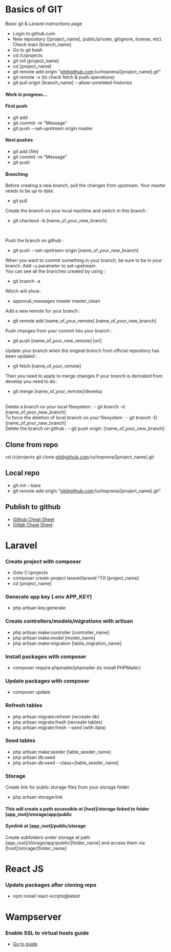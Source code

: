 # Basics of GIT
Basic git &amp; Laravel instructions page

- Login to github.com
- New repository ([project_name], public/private, gitignore, license, etc). Check main [branch_name]
- Go to git bash
- cd /c/projects
- git init [project_name]
- cd [project_name]
- git remote add origin "git@github.com:luchoprena/[project_name].git"
- git remote -v (to check fetch & push operations)
- git pull origin [branch_name] --allow-unrelated-histories

#### Work in progress...

#### First push

- git add .
- git commit -m "Message"
- git push --set-upstream origin master

#### Next pushes

- git add [file]
- git commit -m "Message"
- git push


#### Branching

Before creating a new branch, pull the changes from upstream. Your master needs to be up to date.
- git pull

Create the branch on your local machine and switch in this branch :
- git checkout -b [name_of_your_new_branch]
<br>

Push the branch on github :
- git push --set-upstream origin [name_of_your_new_branch]

When you want to commit something in your branch, be sure to be in your branch. Add -u parameter to set-upstream.
<br>
You can see all the branches created by using :
- git branch -a

Which will show :

* approval_messages
  master
  master_clean

Add a new remote for your branch :

- git remote add [name_of_your_remote] [name_of_your_new_branch]

Push changes from your commit into your branch :
- git push [name_of_your_new_remote] [url]

Update your branch when the original branch from official repository has been updated :
- git fetch [name_of_your_remote]

Then you need to apply to merge changes if your branch is derivated from develop you need to do :

- git merge [name_of_your_remote]/develop
<br>
Delete a branch on your local filesystem :
- git branch -d [name_of_your_new_branch]
<br>
To force the deletion of local branch on your filesystem :
- git branch -D [name_of_your_new_branch]
<br>
Delete the branch on github :
- git push origin :[name_of_your_new_branch]
<br>

## Clone from repo

cd /c/projects
git clone git@github.com:luchoprena/[project_name].git


## Local repo

- git init --bare
- git remote add origin "git@github.com:luchoprena/[project_name].git"


## Publish to github

- [Github Cheat Sheet](./git-cheat-sheet-education.pdf)
- [Gitlab Cheat Sheet](./git-cheat-sheet.pdf)


# Laravel

### Create project with composer

- Goto C:\projects
- composer create-project laravel/laravel:^7.0 [project_name]
- cd [project_name]

### Generate app key (.env APP_KEY)

- php artisan key:generate

### Create controllers/models/migrations with artisan

- php artisan make:controller [controller_name]
- php artisan make:model [model_name]
- php artisan make:migration [table_migration_name]

### Install packages with composer

- composer require phpmailer/phpmailer (to install PHPMailer)

### Update packages with composer

- composer update

### Refresh tables

- php artisan migrate:refresh (recreate db)
- php artisan migrate:fresh (recreate tables)
- php artisan migrate:fresh --seed (with data)

### Seed tables

- php artisan make:seeder [table_seeder_name]
- php artisan db:seed  
- php artisan db:seed --class=[table_seeder_name] 

### Storage

Create link for public storage files from your storage folder

- php artisan storage:link

#### This will create a path accessible at [host]/storage linked to folder [app_root]/storage/app/public
#### Symlink at [app_root]/public/storage

Create subfolders under storage at path [app_root]/storage/app/public/[folder_name] and access them via [host]/storage/[folder_name]



# React JS

### Update packages after cloning repo

- npm install react-scripts@latest


# Wampserver

### Enable SSL to virtual hosts guide

- [Go to guide](https://www.infyom.com/blog/how-to-enable-localhost-https-ssl-on-wamp-server)



